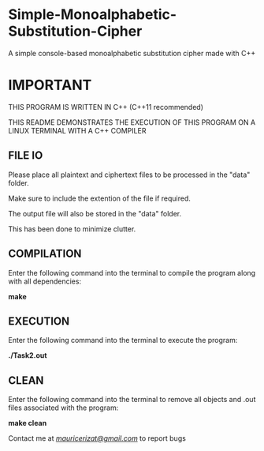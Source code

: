 # Simple-Monoalphabetic-Substitution-Cipher
A simple console-based monoalphabetic substitution cipher made with C++

# IMPORTANT
THIS PROGRAM IS WRITTEN IN C++ (C++11 recommended)

THIS README DEMONSTRATES THE EXECUTION OF THIS PROGRAM ON A LINUX TERMINAL WITH A C++ COMPILER

## FILE IO

Please place all plaintext and ciphertext files to be processed in the "data" folder.

Make sure to include the extention of the file if required.

The output file will also be stored in the "data" folder.

This has been done to minimize clutter.

## COMPILATION

Enter the following command into the terminal to compile the program along with all dependencies:

**make**

## EXECUTION

Enter the following command into the terminal to execute the program:

**./Task2.out**

## CLEAN

Enter the following command into the terminal to remove all objects and .out files associated with the program:

**make clean**

Contact me at *mauricerizat@gmail.com* to report bugs
